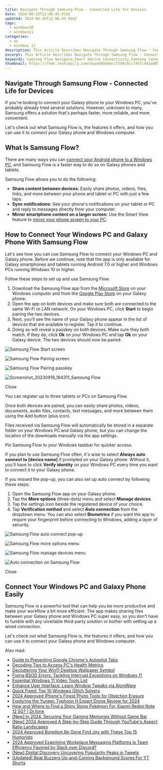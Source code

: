 ```yaml
---
title: Navigate Through Samsung Flow - Connected Life for Devices
date: 2024-06-25T12:06:45.916Z
updated: 2024-06-26T12:06:45.916Z
tags:
  - windows10
  - windows11
categories:
  - os
  - windows 11
description: This Article Describes Navigate Through Samsung Flow - Connected Life for Devices
excerpt: This Article Describes Navigate Through Samsung Flow - Connected Life for Devices
keywords: Samsung Flow Navigate,Smart Device Connectivity,Samsung Connected Life,Flow UI Interface,Device Sync Efficiency,Integrated Samsung Devices,Seamless Device Interaction
thumbnail: https://thmb.techidaily.com/daa4ddbb9dc17599c8cc745fc4daad052ccf0ddb620b28a0347c7de8e4fb4249.jpg
---
```


## Navigate Through Samsung Flow - Connected Life for Devices

 If you're looking to connect your Galaxy phone to your Windows PC, you've probably already tried several solutions. However, unknown to many, Samsung offers a solution that's perhaps faster, more reliable, and more convenient.

 Let's check out what Samsung Flow is, the features it offers, and how you can use it to connect your Galaxy phone and Windows computer.

## What Is Samsung Flow?

 There are many ways you can [connect your Android phone to a Windows PC](https://www.makeuseof.com/windows-phone-link-guide/), and Samsung Flow is a faster way to do so on Galaxy phones and tablets.

 Samsung Flow allows you to do the following:

* **Share content between devices:** Easily share photos, videos, files, links, and more between your phone and tablet or PC with just a few taps.
* **Sync notifications:** See your phone's notifications on your tablet or PC and reply to messages directly from your computer.
* **Mirror smartphone content on a larger screen**: Use the Smart View feature to [mirror your phone screen to your PC](https://www.makeuseof.com/tag/mirror-android-screen-pc-mac-without-root/).

## How to Connect Your Windows PC and Galaxy Phone With Samsung Flow

 Let's see how you can use Samsung Flow to connect your Windows PC and Galaxy phone. Before we continue, note that the app is only available for Galaxy smartphones and tablets running Android 7.0 or higher and Windows PCs running Windows 10 or higher.

 Follow these steps to set up and use Samsung Flow:

1. Download the Samsung Flow app from the [Microsoft Store](http://apps.microsoft.com/store/detail/samsung-flow/9NBLGGH5GB0M) on your Windows computer and from the [Google Play Store](https://www.anrdoezrs.net/links/7251228/type/dlg/sid/UUmuoUeUpU2029368/https://play.google.com/store/apps/details?id=com.samsung.android.galaxycontinuity) on your Galaxy phone.
2. Open the app on both devices and make sure both are connected to the same Wi-Fi or LAN network. On your Windows PC, click **Start** to begin pairing the two devices.
3. Next, you'll see the name of your Galaxy phone appear in the list of devices that are available to register. Tap it to continue.
4. Doing so will reveal a passkey on both devices. Make sure they both match. If they do, click **Ok** on your Windows PC and tap **Ok** on your Galaxy device. The two devices should now be paired.

![Samsung Flow Start screen](https://static1.makeuseofimages.com/wordpress/wp-content/uploads/2023/09/samsung-flow-start-screen.JPG)

![Samsung Flow Pairing screen](https://static1.makeuseofimages.com/wordpress/wp-content/uploads/2023/09/samsung-flow-pairing-screen.JPG)

![Samsung Flow Pairing passkey](https://static1.makeuseofimages.com/wordpress/wp-content/uploads/2023/09/samsung-flow-pairing-passkey.JPG)

![Screenshot_20230916_164311_Samsung Flow](https://static1.makeuseofimages.com/wordpress/wp-content/uploads/2023/09/screenshot_20230916_164311_samsung-flow.jpg)

Close

 You can register up to three tablets or PCs on Samsung Flow.

 Once both devices are paired, you can easily share photos, videos, documents, audio files, contacts, text messages, and more between them using the Add button (plus icon).

 Files received via Samsung Flow will automatically be stored in a separate folder on your Windows PC and Galaxy phone, but you can change the location of the downloads manually via the app settings.

 Pin Samsung Flow to your Windows taskbar for quicker access.

 If you plan to use Samsung Flow often, it's wise to select **Always auto connect to \[device name\]** if prompted on your Galaxy phone. Without it, you'll have to click **Verify identity** on your Windows PC every time you want to connect it to your Galaxy phone.

 If you missed the pop-up, you can also set up auto connect by following these steps:

1. Open the Samsung Flow app on your Galaxy phone.
2. Tap the **More options** (three-dots) menu and select **Manage devices**.
3. Tap the settings icon beside the registered device of your choice.
4. Tap **Verification method** and select **Auto connection** from the dropdown menu. You can also select **Biometrics** if you want the app to require your fingerprint before connecting to Windows, adding a layer of security.

![Samsung Flow auto connect pop-up](https://static1.makeuseofimages.com/wordpress/wp-content/uploads/2023/09/samsung-flow-auto-connect-pop-up.jpg)

![Samsung Flow more options menu](https://static1.makeuseofimages.com/wordpress/wp-content/uploads/2023/09/samsung-flow-more-options-menu.jpg)

![Samsung Flow manage devices menu](https://static1.makeuseofimages.com/wordpress/wp-content/uploads/2023/09/samsung-flow-manage-devices-menu.jpg)

![Auto connection on Samsung Flow](https://static1.makeuseofimages.com/wordpress/wp-content/uploads/2023/09/auto-connection-on-samsung-flow.jpg)

Close

## Connect Your Windows PC and Galaxy Phone Easily

 Samsung Flow is a powerful tool that can help you be more productive and make your workflow a bit more efficient. The app makes sharing files between your Galaxy phone and Windows PC super easy, so you don't have to fumble with any unreliable third-party solution or bother with setting up a wired connection.

 Let's check out what Samsung Flow is, the features it offers, and how you can use it to connect your Galaxy phone and Windows computer.

<span class="atpl-alsoreadstyle">Also read:</span>
<div><ul>
<li><a href="https://windows11.techidaily.com/guide-to-preventing-google-chromes-autopilot-tabs/"><u>Guide to Preventing Google Chrome's Autopilot Tabs</u></a></li>
<li><a href="https://windows11.techidaily.com/decoding-tips-to-access-pcs-health-metrics/"><u>Decoding Tips to Access PC's Health Metrics</u></a></li>
<li><a href="https://windows11.techidaily.com/decluttering-your-win11-desktop-wallpaper-symbol/"><u>Decluttering Your Win11 Desktop Wallpaper Symbol</u></a></li>
<li><a href="https://windows11.techidaily.com/fixing-bsod-errors-tackling-interrupt-exceptions-on-windows-11/"><u>Fixing BSOD Errors: Tackling Interrupt Exceptions on Windows 11</u></a></li>
<li><a href="https://windows11.techidaily.com/essential-windows-11-video-tools-list/"><u>Essential Windows 11 Video Tools List</u></a></li>
<li><a href="https://windows11.techidaily.com/enhance-user-interface-learn-window-tweaks-via-alomware/"><u>Enhance User Interface: Learn Window Tweaks via AlomWare</u></a></li>
<li><a href="https://windows11.techidaily.com/quick-fixed-top-10-windows-glitch-solvers/"><u>Quick Fixed: Top 10 Windows Glitch Solvers</u></a></li>
<li><a href="https://extra-guidance.techidaily.com/2024-approved-iphones-finest-photo-tools-for-objection-erasure/"><u>2024 Approved  IPhone's Finest Photo Tools for Objection Erasure</u></a></li>
<li><a href="https://some-knowledge.techidaily.com/exploring-the-yuneec-typhoon-h-expert-drone-review-for-2024/"><u>Exploring the Yuneec Typhoon H  Expert Drone Review for 2024</u></a></li>
<li><a href="https://change-location.techidaily.com/how-and-where-to-find-a-shiny-stone-pokemon-for-xiaomi-redmi-note-12-5g-drfone-by-drfone-virtual-android/"><u>How and Where to Find a Shiny Stone Pokémon For Xiaomi Redmi Note 12 5G? | Dr.fone</u></a></li>
<li><a href="https://video-capture.techidaily.com/new-in-2024-securing-your-gaming-memories-without-game-bar/"><u>[New] In 2024, Securing Your Gaming Memories Without Game Bar</u></a></li>
<li><a href="https://facebook-record-videos.techidaily.com/new-2024-approved-a-step-by-step-guide-through-youtubes-aspect-ratio-landscapes/"><u>[New] 2024 Approved  A Step-by-Step Guide Through YouTube's Aspect Ratio Landscapes</u></a></li>
<li><a href="https://youtube-videos.techidaily.com/2024-approved-boredom-be-gone-find-joy-with-these-top-15-humorists/"><u>2024 Approved  Boredom Be Gone  Find Joy with These Top 15 Humorists</u></a></li>
<li><a href="https://discord-videos.techidaily.com/2024-approved-examining-workplace-messaging-platforms-is-team-efficiency-favored-by-slack-over-discord/"><u>2024 Approved  Examining Workplace Messaging Platforms  Is Team Efficiency Favored by Slack over Discord?</u></a></li>
<li><a href="https://twitter-videos.techidaily.com/new-digital-discovery-uncovering-popularity-peaks-in-tweets/"><u>[New] Digital Discovery  Uncovering Popularity Peaks in Tweets</u></a></li>
<li><a href="https://youtube-video-recordings.techidaily.com/updated-beat-buzzers-up-and-coming-background-scores-for-yt-shorts/"><u>[Updated] Beat Buzzers  Up-and-Coming Background Scores For YT Shorts</u></a></li>
</ul></div>

<ins class="adsbygoogle"
      style="display:block"
      data-ad-client="ca-pub-7571918770474297"
      data-ad-slot="8358498916"
      data-ad-format="auto"
      data-full-width-responsive="true"></ins>